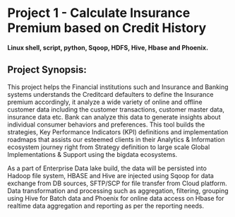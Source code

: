 # Project 1 - Calculate Insurance Premium based on Credit History

**Linux shell, script, python, Sqoop, HDFS, Hive, Hbase and Phoenix.**

## Project Synopsis:

This project helps the Financial institutions such and Insurance and Banking systems understands the
Creditcard defaulters to define the Insurance premium accordingly, it analyze a wide variety of online
and offline customer data including the customer transactions, customer master data, insurance data
etc. Bank can analyze this data to generate insights about individual consumer behaviors and
preferences. This tool builds the strategies, Key Performance Indicators (KPI) definitions and
implementation roadmaps that assists our esteemed clients in their Analytics & Information ecosystem
journey right from Strategy definition to large scale Global Implementations & Support using the bigdata
ecosystems.

As a part of Enterprise Data lake build, the data will be persisted into Hadoop file system, HBASE and
Hive are injected using Sqoop for data exchange from DB sources, SFTP/SCP for file transfer from Cloud
platform. Data transformation and processing such as aggregation, filtering, grouping using Hive for
Batch data and Phoenix for online data access on Hbase for realtime data aggregation and reporting as
per the reporting needs.


